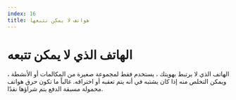 ```yaml
---
index: 16
title: هواتف لا يمكن تتبعها
---
```

# الهاتف الذي لا يمكن تتبعه

الهاتف الذي لا يرتبط بهويتك ، يستخدم فقط لمجموعة صغيرة من المكالمات أو الأنشطة ، ويمكن التخلص منه إذا كان يشتبه في أنه يتم تعقبه أو اختراقه. غالباً ما تكون حرق هواتف محمولة مسبقة الدفع يتم شراؤها نقدًا.